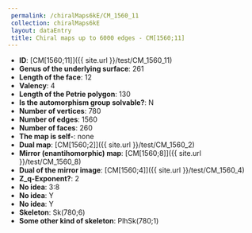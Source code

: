 ```yaml
--- 
 permalink: /chiralMaps6kE/CM_1560_11 
 collection: chiralMaps6kE
 layout: dataEntry
 title: Chiral maps up to 6000 edges - CM[1560;11]
---
```


- **ID**: [CM[1560;11]]({{ site.url }}/test/CM_1560_11)
- **Genus of the underlying surface**: 261
- **Length of the face**: 12
- **Valency**: 4
- **Length of the Petrie polygon**: 130
- **Is the automorphism group solvable?**: N
- **Number of vertices**: 780
- **Number of edges**: 1560
- **Number of faces**: 260
- **The map is self-**: none
- **Dual map**: [CM[1560;2]]({{ site.url }}/test/CM_1560_2)
- **Mirror (enantihomorphic) map**: [CM[1560;8]]({{ site.url }}/test/CM_1560_8)
- **Dual of the mirror image**: [CM[1560;4]]({{ site.url }}/test/CM_1560_4)
- **Z_q-Exponent?**: 2
- **No idea**:  3:8
- **No idea**: Y
- **No idea**: Y
- **Skeleton**: Sk(780;6)
- **Some other kind of skeleton**: PlhSk(780;1)
